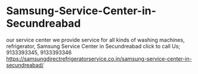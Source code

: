 # Samsung-Service-Center-in-Secundreabad
our service center we provide service for all kinds of washing machines, refrigerator, Samsung Service Center in Secundreabad click to call Us; 9133393345, 9133393346  https://samsungdirectrefrigeratorservice.co.in/samsung-service-center-in-secundreabad/
